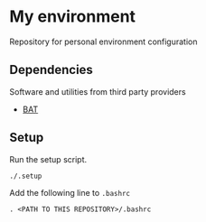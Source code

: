 # My environment
Repository for personal environment configuration

## Dependencies

Software and utilities from third party providers

* [BAT](https://github.com/sharkdp/bat)

## Setup

Run the setup script.

    ./.setup

Add the following line to `.bashrc`

    . <PATH TO THIS REPOSITORY>/.bashrc
